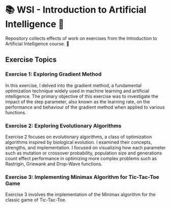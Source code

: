 # 📚 WSI - Introduction to Artificial Intelligence 🤖
Repository collects effects of work on exercises from the Introduction to Artificial Intelligence course. 📝

## Exercise Topics

### Exercise 1: Exploring Gradient Method
In this exercise, I delved into the gradient method, a fundamental optimization technique widely used in machine learning and artificial intelligence. The primary objective of this exercise was to investigate the impact of the step parameter, also known as the learning rate, on the performance and behaviour of the gradient method when applied to various functions.

### Exercise 2: Exploring Evolutionary Algorithms
Exercise 2 focuses on evolutionary algorithms, a class of optimization algorithms inspired by biological evolution. I examined their concepts, strengths, and implementation. I focused on visualizing how each parameter such as mutation or crossover probability, population size and generations count effect performance in optimizing more complex problems such as Rastrigin, Griewank and Drop-Wave functions.

### Exercise 3: Implementing Minimax Algorithm for Tic-Tac-Toe Game
Exercise 3 involves the implementation of the Minimax algorithm for the classic game of Tic-Tac-Toe. 